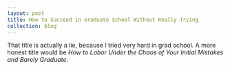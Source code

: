 ```yaml
---
layout: post
title: How to Succeed in Graduate School Without Really Trying
collection: blog
---
```

That title is actually a lie, because I tried very hard in grad school. A more honest title would be $\textit{How to Labor Under the Chaos of Your Initial Mistakes and Barely Graduate}$. 